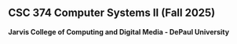 ## CSC 374 Computer Systems II (Fall 2025)  
**Jarvis College of Computing and Digital Media - DePaul University**


